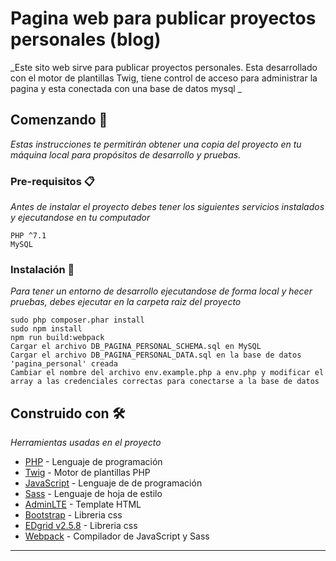 # Pagina web para publicar proyectos personales (blog)

_Este sito web sirve para publicar proyectos personales. Esta desarrollado con el motor de plantillas Twig, tiene control de acceso para administrar la pagina y esta conectada con una base de datos mysql _

## Comenzando 🚀

_Estas instrucciones te permitirán obtener una copia del proyecto en tu máquina local para propósitos de desarrollo y pruebas._


### Pre-requisitos 📋

_Antes de instalar el proyecto debes tener los siguientes servicios instalados y ejecutandose en tu computador_

```
PHP ^7.1
MySQL
```

### Instalación 🔧

_Para tener un entorno de desarrollo ejecutandose de forma local y hecer pruebas, debes ejecutar en la carpeta raiz del proyecto_

```
sudo php composer.phar install
sudo npm install
npm run build:webpack
Cargar el archivo DB_PAGINA_PERSONAL_SCHEMA.sql en MySQL
Cargar el archivo DB_PAGINA_PERSONAL_DATA.sql en la base de datos 'pagina_personal' creada
Cambiar el nombre del archivo env.example.php a env.php y modificar el array a las credenciales correctas para conectarse a la base de datos
```


## Construido con 🛠️

_Herramientas usadas en el proyecto_

* [PHP](https://www.php.net/manual-lookup.php?pattern=php+7.1&scope=quickref) - Lenguaje de programación
* [Twig](https://twig.symfony.com/doc/2.x/) - Motor de plantillas PHP
* [JavaScript](https://devdocs.io/javascript-array/) - Lenguaje de de programación
* [Sass](https://sass-lang.com/) - Lenguaje de hoja de estilo
* [AdminLTE](https://adminlte.io/docs/3.0/) - Template HTML
* [Bootstrap](https://getbootstrap.com/docs/4.1/getting-started/introduction/) - Libreria css
* [EDgrid v2.5.8](https://ed-grid.com/) - Libreria css
* [Webpack](https://webpack.js.org/) - Compilador de JavaScript y Sass

---
